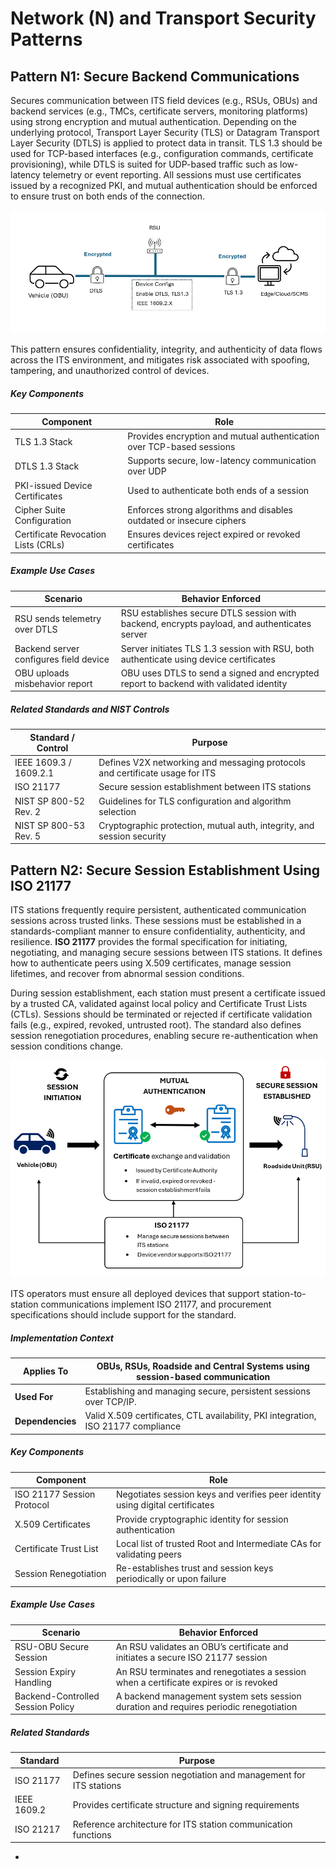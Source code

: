 # Network (N) and Transport Security Patterns

## Pattern N1: Secure Backend Communications

Secures communication between ITS field devices (e.g., RSUs, OBUs) and backend services (e.g., TMCs, certificate servers, monitoring platforms) using strong encryption and mutual authentication. Depending on the underlying protocol, Transport Layer Security (TLS) or Datagram Transport Layer Security (DTLS) is applied to protect data in transit. TLS 1.3 should be used for TCP-based interfaces (e.g., configuration commands, certificate provisioning), while DTLS is suited for UDP-based traffic such as low-latency telemetry or event reporting. All sessions must use certificates issued by a recognized PKI, and mutual authentication should be enforced to ensure trust on both ends of the connection. 

![Transport Security](images/Transport-Security.png)

This pattern ensures confidentiality, integrity, and authenticity of data flows across the ITS environment, and mitigates risk associated with spoofing, tampering, and unauthorized control of devices.

##### **Key Components**

| **Component**                       | **Role**                                                     |
| ----------------------------------- | ------------------------------------------------------------ |
| TLS 1.3 Stack                       | Provides encryption and mutual authentication over TCP-based sessions |
| DTLS 1.3 Stack                      | Supports secure, low-latency communication over UDP          |
| PKI-issued Device Certificates      | Used to authenticate both ends of a session                  |
| Cipher Suite Configuration          | Enforces strong algorithms and disables outdated or insecure ciphers |
| Certificate Revocation Lists (CRLs) | Ensures devices reject expired or revoked certificates       |

##### **Example Use Cases**

| **Scenario**                           | **Behavior Enforced**                                        |
| -------------------------------------- | ------------------------------------------------------------ |
| RSU sends telemetry over DTLS          | RSU establishes secure DTLS session with backend, encrypts payload, and authenticates server |
| Backend server configures field device | Server initiates TLS 1.3 session with RSU, both authenticate using device certificates |
| OBU uploads misbehavior report         | OBU uses DTLS to send a signed and encrypted report to backend with validated identity |

##### **Related Standards and NIST Controls**

| **Standard / Control** | **Purpose**                                                  |
| ---------------------- | ------------------------------------------------------------ |
| IEEE 1609.3 / 1609.2.1 | Defines V2X networking and messaging protocols and certificate usage for ITS |
| ISO 21177              | Secure session establishment between ITS stations            |
| NIST SP 800-52 Rev. 2  | Guidelines for TLS configuration and algorithm selection     |
| NIST SP 800-53 Rev. 5  | Cryptographic protection, mutual auth, integrity, and session security |

## Pattern N2: Secure Session Establishment Using ISO 21177

ITS stations frequently require persistent, authenticated communication sessions across trusted links. These sessions must be established in a standards-compliant manner to ensure confidentiality, authenticity, and resilience. **ISO 21177** provides the formal specification for initiating, negotiating, and managing secure sessions between ITS stations. It defines how to authenticate peers using X.509 certificates, manage session lifetimes, and recover from abnormal session conditions.

During session establishment, each station must present a certificate issued by a trusted CA, validated against local policy and Certificate Trust Lists (CTLs). Sessions should be terminated or rejected if certificate validation fails (e.g., expired, revoked, untrusted root). The standard also defines session renegotiation procedures, enabling secure re-authentication when session conditions change.

![ISO 21177 Session Security](images/Session-Security.png)

ITS operators must ensure all deployed devices that support station-to-station communications implement ISO 21177, and procurement specifications should include support for the standard. 

##### Implementation Context

| **Applies To**   | OBUs, RSUs, Roadside and Central Systems using session-based communication |
| ---------------- | ------------------------------------------------------------ |
| **Used For**     | Establishing and managing secure, persistent sessions over TCP/IP. |
| **Dependencies** | Valid X.509 certificates, CTL availability, PKI integration, ISO 21177 compliance |

##### Key Components

| **Component**              | **Role**                                                     |
| -------------------------- | ------------------------------------------------------------ |
| ISO 21177 Session Protocol | Negotiates session keys and verifies peer identity using digital certificates |
| X.509 Certificates         | Provide cryptographic identity for session authentication    |
| Certificate Trust List     | Local list of trusted Root and Intermediate CAs for validating peers |
| Session Renegotiation      | Re-establishes trust and session keys periodically or upon failure |

##### Example Use Cases

| **Scenario**                      | **Behavior Enforced**                                        |
| --------------------------------- | ------------------------------------------------------------ |
| RSU-OBU Secure Session            | An RSU validates an OBU’s certificate and initiates a secure ISO 21177 session |
| Session Expiry Handling           | An RSU terminates and renegotiates a session when a certificate expires or is revoked |
| Backend-Controlled Session Policy | A backend management system sets session duration and requires periodic renegotiation |

##### Related Standards

| **Standard** | **Purpose**                                                  |
| ------------ | ------------------------------------------------------------ |
| ISO 21177    | Defines secure session negotiation and management for ITS stations |
| IEEE 1609.2  | Provides certificate structure and signing requirements      |
| ISO 21217    | Reference architecture for ITS station communication functions |











- 